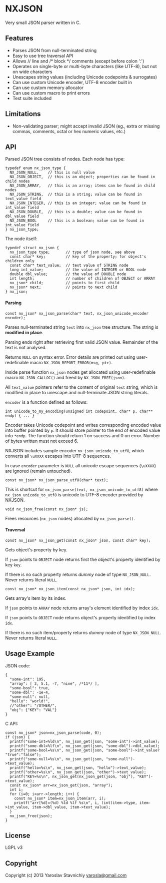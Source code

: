 NXJSON
================================

Very small JSON parser written in C.

## Features

- Parses JSON from null-terminated string
- Easy to use tree traversal API
- Allows // line and /\* block \*/ comments (except before colon ':')
- Operates on single-byte or multi-byte characters (like UTF-8), but not on wide characters
- Unescapes string values (including Unicode codepoints & surrogates)
- Can use custom Unicode encoder, UTF-8 encoder built in
- Can use custom memory allocator
- Can use custom macro to print errors
- Test suite included

## Limitations

- Non-validating parser; might accept invalid JSON (eg., extra or missing commas, comments, octal or hex numeric values, etc.)

## API

Parsed JSON tree consists of nodes. Each node has type:

    typedef enum nx_json_type {
      NX_JSON_NULL,    // this is null value
      NX_JSON_OBJECT,  // this is an object; properties can be found in child nodes
      NX_JSON_ARRAY,   // this is an array; items can be found in child nodes
      NX_JSON_STRING,  // this is a string; value can be found in text_value field
      NX_JSON_INTEGER, // this is an integer; value can be found in int_value field
      NX_JSON_DOUBLE,  // this is a double; value can be found in dbl_value field
      NX_JSON_BOOL     // this is a boolean; value can be found in int_value field
    } nx_json_type;


The node itself:

    typedef struct nx_json {
      nx_json_type type;       // type of json node, see above
      const char* key;         // key of the property; for object's children only
      const char* text_value;  // text value of STRING node
      long int_value;          // the value of INTEGER or BOOL node
      double dbl_value;        // the value of DOUBLE node
      int length;              // number of children of OBJECT or ARRAY
      nx_json* child;          // points to first child
      nx_json* next;           // points to next child
    } nx_json;


#### Parsing

    const nx_json* nx_json_parse(char* text, nx_json_unicode_encoder encoder);

Parses null-terminated string `text` into `nx_json` tree structure. The string is **modified in place**.

Parsing ends right after retrieving first valid JSON value. Remainder of the text is not analysed.

Returns `NULL` on syntax error. Error details are printed out using user-redefinable macro `NX_JSON_REPORT_ERROR(msg, ptr)`.

Inside parse function `nx_json` nodes get allocated using user-redefinable macro `NX_JSON_CALLOC()` and freed by `NX_JSON_FREE(json)`.

All `text_value` pointers refer to the content of original `text` string, which is modified in place to unescape and null-terminate JSON string literals.

`encoder` is a function defined as follows:

    int unicode_to_my_encoding(unsigned int codepoint, char* p, char** endp) { ... }

Encoder takes Unicode codepoint and writes corresponding encoded value into buffer pointed by `p`. It should store pointer to the end of encoded value into `*endp`. The function should return 1 on success and 0 on error. Number of bytes written must not exceed 6.

NXJSON includes sample encoder `nx_json_unicode_to_utf8`, which converts all `\uXXXX` escapes into UTF-8 sequences.

In case `encoder` parameter is `NULL` all unicode escape sequences (`\uXXXX`) are ignored (remain untouched).


    const nx_json* nx_json_parse_utf8(char* text);

This is shortcut for `nx_json_parse(text, nx_json_unicode_to_utf8)` where `nx_json_unicode_to_utf8` is unicode to UTF-8 encoder provided by NXJSON.


    void nx_json_free(const nx_json* js);

Frees resources (`nx_json` nodes) allocated by `nx_json_parse()`.


#### Traversal

    const nx_json* nx_json_get(const nx_json* json, const char* key);

Gets object's property by key.

If `json` points to `OBJECT` node returns first the object's property identified by key `key`.

If there is no such property returns *dummy* node of type `NX_JSON_NULL`. Never returns literal `NULL`.


    const nx_json* nx_json_item(const nx_json* json, int idx);

Gets array's item by its index.

If `json` points to `ARRAY` node returns array's element identified by index `idx`.

If `json` points to `OBJECT` node returns object's property identified by index `idx`.

If there is no such item/property returns *dummy* node of type `NX_JSON_NULL`. Never returns literal `NULL`.


## Usage Example

JSON code:

    {
      "some-int": 195,
      "array": [ 3, 5.1, -7, "nine", /*11*/ ],
      "some-bool": true,
      "some-dbl": -1e-4,
      "some-null": null,
      "hello": "world!",
      //"other": "/OTHER/",
      "obj": {"KEY": "VAL"}
    }

C API:

    const nx_json* json=nx_json_parse(code, 0);
    if (json) {
      printf("some-int=%ld\n", nx_json_get(json, "some-int")->int_value);
      printf("some-dbl=%lf\n", nx_json_get(json, "some-dbl")->dbl_value);
      printf("some-bool=%s\n", nx_json_get(json, "some-bool")->int_value? "true":"false");
      printf("some-null=%s\n", nx_json_get(json, "some-null")->text_value);
      printf("hello=%s\n", nx_json_get(json, "hello")->text_value);
      printf("other=%s\n", nx_json_get(json, "other")->text_value);
      printf("KEY=%s\n", nx_json_get(nx_json_get(json, "obj"), "KEY")->text_value);
      const nx_json* arr=nx_json_get(json, "array");
      int i;
      for (i=0; i<arr->length; i++) {
        const nx_json* item=nx_json_item(arr, i);
        printf("arr[%d]=(%d) %ld %lf %s\n", i, (int)item->type, item->int_value, item->dbl_value, item->text_value);
      }
      nx_json_free(json);
    }

## License

LGPL v3

## Copyright

Copyright (c) 2013 Yaroslav Stavnichiy <yarosla@gmail.com>

